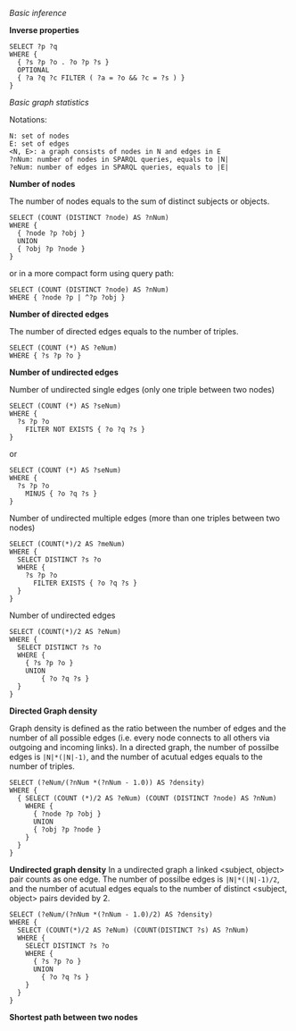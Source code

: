 *Basic inference*

**Inverse properties**

    SELECT ?p ?q
    WHERE {
      { ?s ?p ?o . ?o ?p ?s }
      OPTIONAL 
      { ?a ?q ?c FILTER ( ?a = ?o && ?c = ?s ) }
    }

*Basic graph statistics*

Notations:

    N: set of nodes
    E: set of edges
    <N, E>: a graph consists of nodes in N and edges in E
    ?nNum: number of nodes in SPARQL queries, equals to |N|
    ?eNum: number of edges in SPARQL queries, equals to |E|

**Number of nodes**

The number of nodes equals to the sum of distinct subjects or objects.

    SELECT (COUNT (DISTINCT ?node) AS ?nNum)
    WHERE { 
      { ?node ?p ?obj }
      UNION
      { ?obj ?p ?node }
    }

or in a more compact form using query path:

    SELECT (COUNT (DISTINCT ?node) AS ?nNum)
    WHERE { ?node ?p | ^?p ?obj }

**Number of directed edges**

The number of directed edges equals to the number of triples.

    SELECT (COUNT (*) AS ?eNum)
    WHERE { ?s ?p ?o }

**Number of undirected edges**

Number of undirected single edges (only one triple between two nodes)

    SELECT (COUNT (*) AS ?seNum)
    WHERE {
      ?s ?p ?o 
        FILTER NOT EXISTS { ?o ?q ?s } 
    }

or

    SELECT (COUNT (*) AS ?seNum)
    WHERE {
      ?s ?p ?o 
        MINUS { ?o ?q ?s } 
    }

Number of undirected multiple edges (more than one triples between two nodes)

    SELECT (COUNT(*)/2 AS ?meNum)
    WHERE {
      SELECT DISTINCT ?s ?o
      WHERE {
        ?s ?p ?o 
          FILTER EXISTS { ?o ?q ?s }
      }
    }

Number of undirected edges

    SELECT (COUNT(*)/2 AS ?eNum)
    WHERE {
      SELECT DISTINCT ?s ?o
      WHERE {
        { ?s ?p ?o }
        UNION
    		{ ?o ?q ?s }
      }
    }

**Directed Graph density**

Graph density is defined as the ratio between the number of edges and the number of all possible edges (i.e. every node connects to all others via outgoing and incoming links). In a directed graph, the number of possilbe edges is `|N|*(|N|-1)`, and the number of acutual edges equals to the number of triples.

    SELECT (?eNum/(?nNum *(?nNum - 1.0)) AS ?density)
    WHERE {
      { SELECT (COUNT (*)/2 AS ?eNum) (COUNT (DISTINCT ?node) AS ?nNum)
        WHERE {
          { ?node ?p ?obj }
          UNION
          { ?obj ?p ?node }
        }
      }
    }

**Undirected graph density**
In a undirected graph a linked <subject, object> pair counts as one edge. The number of possilbe edges is `|N|*(|N|-1)/2`, and the number of acutual edges equals to the number of distinct <subject, object> pairs devided by 2.

    SELECT (?eNum/(?nNum *(?nNum - 1.0)/2) AS ?density)
    WHERE {
      SELECT (COUNT(*)/2 AS ?eNum) (COUNT(DISTINCT ?s) AS ?nNum)
      WHERE {
        SELECT DISTINCT ?s ?o
        WHERE {
          { ?s ?p ?o }
          UNION
      		{ ?o ?q ?s }
        }
      }
    }


**Shortest path between two nodes**

